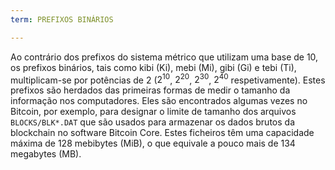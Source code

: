 ```yaml
---
term: PREFIXOS BINÁRIOS

---
```

Ao contrário dos prefixos do sistema métrico que utilizam uma base de 10, os prefixos binários, tais como kibi (Ki), mebi (Mi), gibi (Gi) e tebi (Ti), multiplicam-se por potências de 2 ($2^{10}$, $2^{20}$, $2^{30}$, $2^{40}$ respetivamente). Estes prefixos são herdados das primeiras formas de medir o tamanho da informação nos computadores. Eles são encontrados algumas vezes no Bitcoin, por exemplo, para designar o limite de tamanho dos arquivos `BLOCKS/BLK*.DAT` que são usados para armazenar os dados brutos da blockchain no software Bitcoin Core. Estes ficheiros têm uma capacidade máxima de 128 mebibytes (MiB), o que equivale a pouco mais de 134 megabytes (MB).